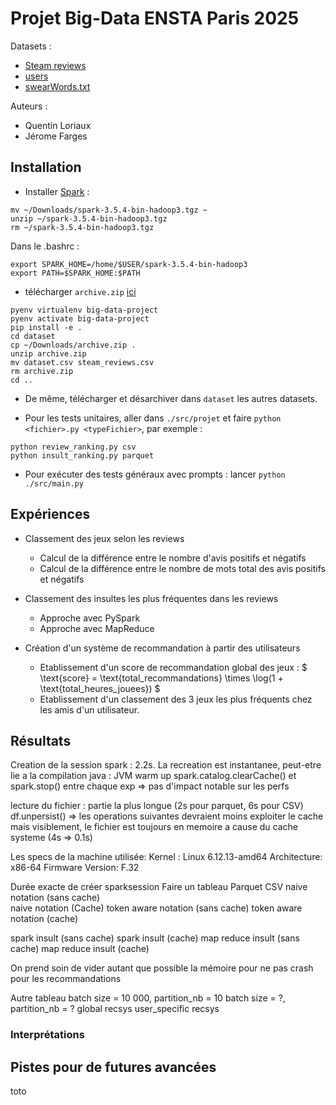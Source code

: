 # Projet Big-Data ENSTA Paris 2025

Datasets :
- [Steam reviews](https://www.kaggle.com/datasets/andrewmvd/steam-reviews)
- [users](https://www.kaggle.com/datasets/bossadapt/public-steam-users-reviews-games-and-friends)
- [swearWords.txt](http://www.bannedwordlist.com/lists/swearWords.txt)

Auteurs :
- Quentin Loriaux
- Jérome Farges

## Installation

- Installer [Spark](https://dlcdn.apache.org/spark/spark-3.5.4/spark-3.5.4-bin-hadoop3.tgz) :
```
mv ~/Downloads/spark-3.5.4-bin-hadoop3.tgz ~
unzip ~/spark-3.5.4-bin-hadoop3.tgz
rm ~/spark-3.5.4-bin-hadoop3.tgz
```

Dans le .bashrc :
```
export SPARK_HOME=/home/$USER/spark-3.5.4-bin-hadoop3
export PATH=$SPARK_HOME:$PATH

```

- télécharger `archive.zip` [ici](https://www.kaggle.com/datasets/andrewmvd/steam-reviews)

```
pyenv virtualenv big-data-project
pyenv activate big-data-project
pip install -e .
cd dataset
cp ~/Downloads/archive.zip .
unzip archive.zip
mv dataset.csv steam_reviews.csv
rm archive.zip
cd ..

```

- De même, télécharger et désarchiver dans `dataset` les autres datasets.

- Pour les tests unitaires, aller dans `./src/projet` et faire `python <fichier>.py <typeFichier>`, par exemple :

```
python review_ranking.py csv
python insult_ranking.py parquet 
```

- Pour exécuter des tests généraux avec prompts : lancer `python ./src/main.py`

## Expériences

- Classement des jeux selon les reviews
    - Calcul de la différence entre le nombre d'avis positifs et négatifs
    - Calcul de la différence entre le nombre de mots total des avis positifs et négatifs

- Classement des insultes les plus fréquentes dans les reviews
    - Approche avec PySpark
    - Approche avec MapReduce

- Création d'un système de recommandation à partir des utilisateurs
    - Etablissement d'un score de recommandation global des jeux : $ \text{score} = \text{total\_recommandations} \times \log(1 + \text{total\_heures\_jouees}) $
    - Etablissement d'un classement des 3 jeux les plus fréquents chez les amis d'un utilisateur.


## Résultats

Creation de la session spark : 2.2s.
La recreation est instantanee, peut-etre lie a la compilation java : JVM warm up
spark.catalog.clearCache() et spark.stop() entre chaque exp => pas d'impact notable sur les perfs


lecture du fichier : partie la plus longue (2s pour parquet, 6s pour CSV)
df.unpersist() => les operations suivantes devraient moins exploiter le cache mais visiblement, le fichier est toujours en memoire a cause du cache systeme (4s => 0.1s)

Les specs de la machine utilisée:
Kernel : Linux 6.12.13-amd64
Architecture: x86-64
Firmware Version: F.32

Durée exacte de créer sparksession
Faire un tableau
                                    Parquet         CSV
naive notation (sans cache)  
naive notation (Cache)
token aware notation (sans cache)
token aware notation (cache)


spark insult (sans cache)
spark insult (cache)
map reduce insult (sans cache)
map reduce insult (cache)


On prend soin de vider autant que possible la mémoire pour ne pas crash pour les recommandations

Autre tableau
                            batch size = 10 000, partition_nb = 10          batch size = ?, partition_nb = ?
global recsys 
user_specific recsys





### Interprétations



## Pistes pour de futures avancées

toto